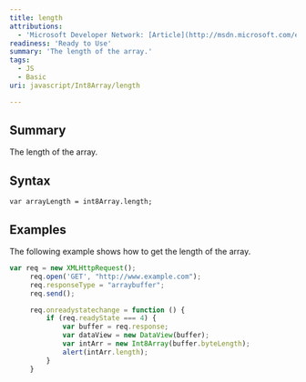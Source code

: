 ```yaml
---
title: length
attributions:
  - 'Microsoft Developer Network: [Article](http://msdn.microsoft.com/en-us/library/ie/br230744(v=vs.94).aspx)'
readiness: 'Ready to Use'
summary: 'The length of the array.'
tags:
  - JS
  - Basic
uri: javascript/Int8Array/length

---
```

## Summary

The length of the array.

## Syntax

    var arrayLength = int8Array.length;

## Examples

The following example shows how to get the length of the array.

``` js
var req = new XMLHttpRequest();
     req.open('GET', "http://www.example.com");
     req.responseType = "arraybuffer";
     req.send();

     req.onreadystatechange = function () {
         if (req.readyState === 4) {
             var buffer = req.response;
             var dataView = new DataView(buffer);
             var intArr = new Int8Array(buffer.byteLength);
             alert(intArr.length);
         }
     }
```

